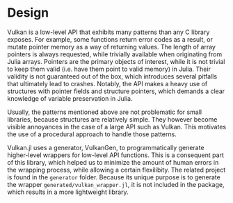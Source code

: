 # Design

Vulkan is a low-level API that exhibits many patterns than any C library exposes. For example, some functions return error codes as a result, or mutate pointer memory as a way of returning values. The length of array pointers is always requested, while trivially available when originating from Julia arrays. Pointers are the primary objects of interest, while it is not trivial to keep them valid (i.e. have them point to valid memory) in Julia. Their validity is not guaranteed out of the box, which introduces several pitfalls that ultimately lead to crashes. Notably, the API makes a heavy use of structures with pointer fields and structure pointers, which demands a clear knowledge of variable preservation in Julia.

Usually, the patterns mentioned above are not problematic for small libraries, because structures are relatively simple. They however become visible annoyances in the case of a large API such as Vulkan. This motivates the use of a procedural approach to handle those patterns.

Vulkan.jl uses a generator, VulkanGen, to programmatically generate higher-level wrappers for low-level API functions. This is a consequent part of this library, which helped us to minimize the amount of human errors in the wrapping process, while allowing a certain flexilibity. The related project is found in the `generator` folder. Because its unique purpose is to generate the wrapper `generated/vulkan_wrapper.jl`, it is not included in the package, which results in a more lightweight library.
